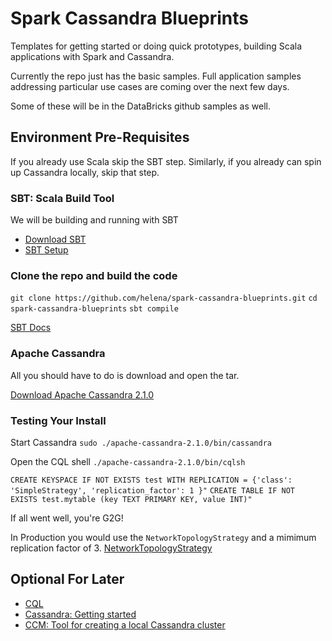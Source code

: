 # Spark Cassandra Blueprints

Templates for getting started or doing quick prototypes, building Scala applications with Spark and Cassandra.

Currently the repo just has the basic samples. Full application samples addressing particular use cases are coming over the next few days.

Some of these will be in the DataBricks github samples as well.

## Environment Pre-Requisites

If you already use Scala skip the SBT step. Similarly, if you already can spin up Cassandra locally, skip that step. 

### SBT: Scala Build Tool
We will be building and running with SBT

* [Download SBT](http://www.scala-sbt.org/download.html) 
* [SBT Setup](http://www.scala-sbt.org/0.13/tutorial/Manual-Installation.html) 

### Clone the repo and build the code

```git clone https://github.com/helena/spark-cassandra-blueprints.git```
```cd spark-cassandra-blueprints```
```sbt compile```

[SBT Docs](http://www.scala-sbt.org/0.13/docs/index.html)

### Apache Cassandra

All you should have to do is download and open the tar.

[Download Apache Cassandra 2.1.0](http://cassandra.apache.org/download/)

### Testing Your Install

Start Cassandra ```sudo ./apache-cassandra-2.1.0/bin/cassandra```

Open the CQL shell ```./apache-cassandra-2.1.0/bin/cqlsh```

```CREATE KEYSPACE IF NOT EXISTS test WITH REPLICATION = {'class': 'SimpleStrategy', 'replication_factor': 1 }"```
```CREATE TABLE IF NOT EXISTS test.mytable (key TEXT PRIMARY KEY, value INT)"```

If all went well, you're G2G!


In Production you would use the `NetworkTopologyStrategy` and a mimimum replication factor of 3.
[NetworkTopologyStrategy](http://www.datastax.com/documentation/cassandra/2.0/cassandra/architecture/architectureDataDistributeReplication_c.html)



## Optional For Later 

* [CQL](http://www.datastax.com/documentation/cql/3.1/cql/cql_reference/cqlsh.html)
* [Cassandra: Getting started](http://wiki.apache.org/cassandra/GettingStarted) 
* [CCM: Tool for creating a local Cassandra cluster](http://www.datastax.com/dev/blog/ccm-a-development-tool-for-creating-local-cassandra-clusters) 
